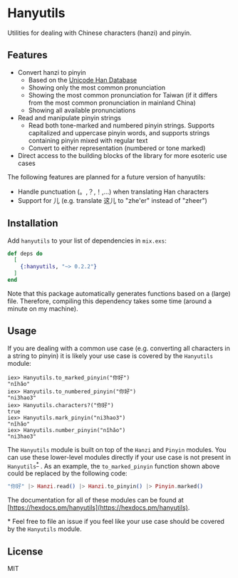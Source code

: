 # Hanyutils

Utilities for dealing with Chinese characters (hanzi) and pinyin.

## Features

- Convert hanzi to pinyin
  - Based on the [Unicode Han Database](http://www.unicode.org/reports/tr38/tr38-27.html)
  - Showing only the most common pronunciation
  - Showing the most common pronunciation for Taiwan (if it differs from the
  most common pronunciation in mainland China)
  - Showing all available pronunciations
- Read and manipulate pinyin strings
  - Read both tone-marked and numbered pinyin strings. Supports capitalized and
  uppercase pinyin words, and supports strings containing pinyin mixed with
  regular text
  - Convert to either representation (numbered or tone marked)
- Direct access to the building blocks of the library for more esoteric use cases

The following features are planned for a future version of hanyutils:

- Handle punctuation (。,？,！,...) when translating Han characters
- Support for 儿 (e.g. translate 这儿 to "zhe'er" instead of "zheer")

## Installation

Add `hanyutils` to your list of dependencies in `mix.exs`:

```elixir
def deps do
  [
    {:hanyutils, "~> 0.2.2"}
  ]
end
```

Note that this package automatically generates functions based on a (large)
file.
Therefore, compiling this dependency takes some time (around a minute on my machine).

## Usage

If you are dealing with a common use case (e.g. converting all characters in a
string to pinyin) it is likely your use case is covered by the `Hanyutils`
module:

```
iex> Hanyutils.to_marked_pinyin("你好")
"nǐhǎo"
iex> Hanyutils.to_numbered_pinyin("你好")
"ni3hao3"
iex> Hanyutils.characters?("你好")
true
iex> Hanyutils.mark_pinyin("ni3hao3")
"nǐhǎo"
iex> Hanyutils.number_pinyin("nǐhǎo")
"ni3hao3"
```

The `Hanyutils` module is built on top of the `Hanzi` and `Pinyin` modules.
You can use these lower-level modules directly if your use case is not present
in `Hanyutils`<sup>[*](#usecasefn)</sup> . As an example, the `to_marked_pinyin` function shown above could
be replaced by the following code:

```elixir
"你好" |> Hanzi.read() |> Hanzi.to_pinyin() |> Pinyin.marked()
```

The documentation for all of these modules can be found at [https://hexdocs.pm/hanyutils](https://hexdocs.pm/hanyutils).

<a name="usecasefn">*</a> Feel free to file an issue if you feel like your use case should be covered by the `Hanyutils` module.

## License

MIT
